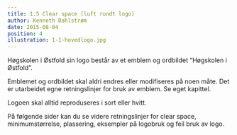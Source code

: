 ```yaml
---
title: 1.5 Clear space [luft rundt logo]
author: Kenneth Dahlstrøm
date: 2015-08-04
position: 4
illustration: 1-1-hovedlogo.jpg
---
```


Høgskolen i Østfold sin logo består av et emblem og ordbildet “Høgskolen i Østfold”.

Emblemet og ordbildet skal aldri endres eller modifiseres på noen måte. Det er utarbeidet egne retningslinjer for bruk av emblem. Se eget kapittel.

Logoen skal alltid reproduseres i sort eller hvitt.

På følgende sider kan du se videre retningslinjer for clear space, minimumstørrelse, plassering, eksempler på logobruk og feil bruk av logo.
